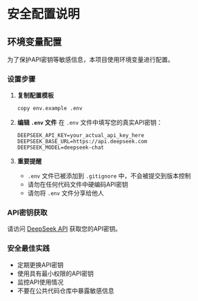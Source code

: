 # 安全配置说明

## 环境变量配置

为了保护API密钥等敏感信息，本项目使用环境变量进行配置。

### 设置步骤

1. **复制配置模板**
   ```bash
   copy env.example .env
   ```

2. **编辑 `.env` 文件**
   在 `.env` 文件中填写您的真实API密钥：
   ```
   DEEPSEEK_API_KEY=your_actual_api_key_here
   DEEPSEEK_BASE_URL=https://api.deepseek.com
   DEEPSEEK_MODEL=deepseek-chat
   ```

3. **重要提醒**
   - `.env` 文件已被添加到 `.gitignore` 中，不会被提交到版本控制
   - 请勿在任何代码文件中硬编码API密钥
   - 请勿将 `.env` 文件分享给他人

### API密钥获取

请访问 [DeepSeek API](https://api.deepseek.com) 获取您的API密钥。

### 安全最佳实践

- 定期更换API密钥
- 使用具有最小权限的API密钥
- 监控API使用情况
- 不要在公共代码仓库中暴露敏感信息 